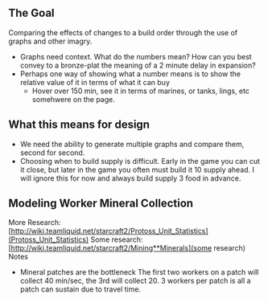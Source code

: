 ## The Goal
Comparing the effects of changes to a build order through the use of graphs and other imagry.
-   Graphs need context. What do the numbers mean? How can you best convey to a bronze-plat the meaning of a 2 minute delay in expansion?
-   Perhaps one way of showing what a number means is to show the relative value of it in terms of what it can buy
    -  Hover over 150 min, see it in terms of marines, or tanks, lings, etc somehwere on the page.

## What this means for design
-  We need the ability to generate multiple graphs and compare them, second for second.
-  Choosing when to build supply is difficult. 
   Early in the game you can cut it close, but later in the game you often must build it 10 supply ahead. 
   I will ignore this for now and always build supply 3 food in advance.

## Modeling Worker Mineral Collection
More Research: [http://wiki.teamliquid.net/starcraft2/Protoss_Unit_Statistics](Protoss_Unit_Statistics)
Some research: [http://wiki.teamliquid.net/starcraft2/Mining**Minerals](some research)
Notes
-  Mineral patches are the bottleneck
   The first two workers on a patch will collect 40 min/sec, the 3rd will collect 20.
   3 workers per patch is all a patch can sustain due to travel time.

